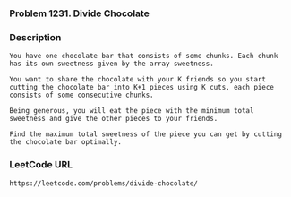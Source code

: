 ### Problem 1231. Divide Chocolate

### Description
    You have one chocolate bar that consists of some chunks. Each chunk has its own sweetness given by the array sweetness.
    
    You want to share the chocolate with your K friends so you start cutting the chocolate bar into K+1 pieces using K cuts, each piece consists of some consecutive chunks.
    
    Being generous, you will eat the piece with the minimum total sweetness and give the other pieces to your friends.
    
    Find the maximum total sweetness of the piece you can get by cutting the chocolate bar optimally.
    
### LeetCode URL
    https://leetcode.com/problems/divide-chocolate/
